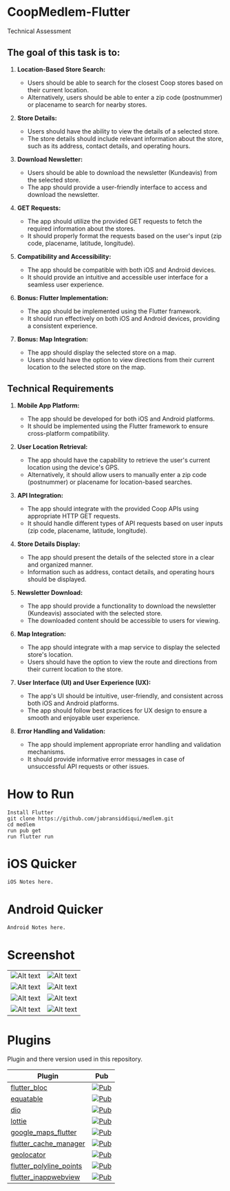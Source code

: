 # CoopMedlem-Flutter

Technical Assessment

## The goal of this task is to: 


1. **Location-Based Store Search:**
   - Users should be able to search for the closest Coop stores based on their current location.
   - Alternatively, users should be able to enter a zip code (postnummer) or placename to search for nearby stores.

2. **Store Details:**
   - Users should have the ability to view the details of a selected store.
   - The store details should include relevant information about the store, such as its address, contact details, and operating hours.

3. **Download Newsletter:**
   - Users should be able to download the newsletter (Kundeavis) from the selected store.
   - The app should provide a user-friendly interface to access and download the newsletter.

4. **GET Requests:**
   - The app should utilize the provided GET requests to fetch the required information about the stores.
   - It should properly format the requests based on the user's input (zip code, placename, latitude, longitude).

5. **Compatibility and Accessibility:**
   - The app should be compatible with both iOS and Android devices.
   - It should provide an intuitive and accessible user interface for a seamless user experience.

6. **Bonus: Flutter Implementation:**
   - The app should be implemented using the Flutter framework.
   - It should run effectively on both iOS and Android devices, providing a consistent experience.

7. **Bonus: Map Integration:**
   - The app should display the selected store on a map.
   - Users should have the option to view directions from their current location to the selected store on the map.

 ## Technical Requirements

1. **Mobile App Platform:**
   - The app should be developed for both iOS and Android platforms.
   - It should be implemented using the Flutter framework to ensure cross-platform compatibility.

2. **User Location Retrieval:**
   - The app should have the capability to retrieve the user's current location using the device's GPS.
   - Alternatively, it should allow users to manually enter a zip code (postnummer) or placename for location-based searches.

3. **API Integration:**
   - The app should integrate with the provided Coop APIs using appropriate HTTP GET requests.
   - It should handle different types of API requests based on user inputs (zip code, placename, latitude, longitude).

4. **Store Details Display:**
   - The app should present the details of the selected store in a clear and organized manner.
   - Information such as address, contact details, and operating hours should be displayed.

5. **Newsletter Download:**
   - The app should provide a functionality to download the newsletter (Kundeavis) associated with the selected store.
   - The downloaded content should be accessible to users for viewing.

6. **Map Integration:**
   - The app should integrate with a map service to display the selected store's location.
   - Users should have the option to view the route and directions from their current location to the store.

7. **User Interface (UI) and User Experience (UX):**
   - The app's UI should be intuitive, user-friendly, and consistent across both iOS and Android platforms.
   - The app should follow best practices for UX design to ensure a smooth and enjoyable user experience.

8. **Error Handling and Validation:**
   - The app should implement appropriate error handling and validation mechanisms.
   - It should provide informative error messages in case of unsuccessful API requests or other issues.

# How to Run

    Install Flutter
    git clone https://github.com/jabransiddiqui/medlem.git
    cd medlem
    run pub get
    run flutter run

# iOS Quicker
    iOS Notes here.
# Android Quicker
    Android Notes here.

# Screenshot
|   |   |
|--------|-----|
|![Alt text](/lib/assets/images/1.PNG?raw=true "Screenshot 1") | ![Alt text](/lib/assets/images/2.PNG?raw=true "Screenshot 2") |
|![Alt text](/lib/assets/images/3.PNG?raw=true "Screenshot 3") | ![Alt text](/lib/assets/images/4.PNG?raw=true "Screenshot 4") |
|![Alt text](/lib/assets/images/5.PNG?raw=true "Screenshot 5") | ![Alt text](/lib/assets/images/6.PNG?raw=true "Screenshot 6") |
|![Alt text](/lib/assets/images/7.PNG?raw=true "Screenshot 7") | ![Alt text](/lib/assets/images/8.gif?raw=true "Gif 8") |

# Plugins
Plugin and there version used in this repository.

| Plugin | Pub |
|--------|-----|
| [flutter_bloc](./packages/flutter_bloc/) | [![Pub](https://img.shields.io/pub/v/flutter_bloc.svg?style=flat-square)](https://pub.dartlang.org/packages/flutter_bloc) |
| [equatable](./packages/equatable/) | [![Pub](https://img.shields.io/pub/v/equatable.svg?style=flat-square)](https://pub.dartlang.org/packages/equatable) |
| [dio](./packages/dio:/) | [![Pub](https://img.shields.io/pub/v/dio.svg?style=flat-square)](https://pub.dartlang.org/packages/dio) |
| [lottie](./packages/lottie:/) | [![Pub](https://img.shields.io/pub/v/lottie.svg?style=flat-square)](https://pub.dartlang.org/packages/lottie) |
| [google_maps_flutter](./packages/google_maps_flutter:/) | [![Pub](https://img.shields.io/pub/v/google_maps_flutter.svg?style=flat-square)](https://pub.dartlang.org/packages/google_maps_flutter) |
| [flutter_cache_manager](./packages/google_maps_flutter:/) | [![Pub](https://img.shields.io/pub/v/flutter_cache_manager.svg?style=flat-square)](https://pub.dartlang.org/packages/flutter_cache_manager) |
| [geolocator](./packages/google_maps_flutter:/) | [![Pub](https://img.shields.io/pub/v/geolocator.svg?style=flat-square)](https://pub.dartlang.org/packages/geolocator) | 
| [flutter_polyline_points](./packages/google_maps_flutter:/) | [![Pub](https://img.shields.io/pub/v/flutter_polyline_points.svg?style=flat-square)](https://pub.dartlang.org/packages/flutter_polyline_points) |   
| [flutter_inappwebview](./packages/google_maps_flutter:/) | [![Pub](https://img.shields.io/pub/v/flutter_inappwebview.svg?style=flat-square)](https://pub.dartlang.org/packages/flutter_inappwebview) |   
